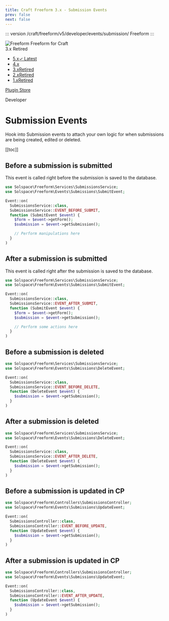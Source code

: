 ```yaml
---
title: Craft Freeform 3.x - Submission Events
prev: false
next: false
---
```


<meta property="og:image" content="https://docs.solspace.com/extras/social/craft/freeform/freeform.png" />

::: version /craft/freeform/v5/developer/events/submission/
Freeform
:::

<div id="pr-heading">
    <img src="https://docs.solspace.com/extras/icons/products/freeform-icon.png" alt="Freeform" class="pr-image">
    <span class="pr-name">Freeform</span>
    <span class="pr-category">for Craft</span>
    <div class="pr-v-wrapper">
        <div class="pr-v">
            <span class="pr-v-v">3.x</span>
            <span class="pr-v-type pr-retired">Retired</span>
            <span class="pr-v-arrow arrow down"></span>
        </div>
        <ul class="pr-v-list">
            <li><a href="/craft/freeform/v5/">5.x<span class="pr-v-type pr-latest">✓ Latest</span></a></li>
            <li><a href="/craft/freeform/v4/">4.x</a></li>
            <li><a href="/craft/freeform/v3/">3.x<span class="pr-v-type pr-retired">Retired</span></a></li>
            <li><a href="/craft/freeform/v2/">2.x<span class="pr-v-type pr-retired">Retired</span></a></li>
            <li><a href="/craft/freeform/v1/">1.x<span class="pr-v-type pr-retired">Retired</span></a></li>
        </ul>
    </div>
    <div class="pr-buy">
        <a href="https://plugins.craftcms.com/freeform" class="button button-blue"><span class="external-url">Plugin Store</span></a>
    </div>
</div>

<span class="page-section">Developer</span>

# Submission Events

Hook into Submission events to attach your own logic for when submissions are being created, edited or deleted.


[[toc]]



<div class="content-block">

## Before a submission is submitted

This event is called right before the submission is saved to the database.

```php
use Solspace\Freeform\Services\SubmissionsService;
use Solspace\Freeform\Events\Submissions\SubmitEvent;

Event::on(
  SubmissionsService::class,
  SubmissionsService::EVENT_BEFORE_SUBMIT,
  function (SubmitEvent $event) {
    $form = $event->getForm();
    $submission = $event->getSubmission();

    // Perform manipulations here
  }
)
```

</div>
<div class="content-block">

## After a submission is submitted

This event is called right after the submission is saved to the database.

```php
use Solspace\Freeform\Services\SubmissionsService;
use Solspace\Freeform\Events\Submissions\SubmitEvent;

Event::on(
  SubmissionsService::class,
  SubmissionsService::EVENT_AFTER_SUBMIT,
  function (SubmitEvent $event) {
    $form = $event->getForm();
    $submission = $event->getSubmission();

    // Perform some actions here
  }
)
```

</div>
<div class="content-block">

## Before a submission is deleted

```php
use Solspace\Freeform\Services\SubmissionsService;
use Solspace\Freeform\Events\Submissions\DeleteEvent;

Event::on(
  SubmissionsService::class,
  SubmissionsService::EVENT_BEFORE_DELETE,
  function (DeleteEvent $event) {
    $submission = $event->getSubmission();
  }
)
```

</div>
<div class="content-block">

## After a submission is deleted

```php
use Solspace\Freeform\Services\SubmissionsService;
use Solspace\Freeform\Events\Submissions\DeleteEvent;

Event::on(
  SubmissionsService::class,
  SubmissionsService::EVENT_AFTER_DELETE,
  function (DeleteEvent $event) {
    $submission = $event->getSubmission();
  }
)
```

</div>
<div class="content-block">

## Before a submission is updated in CP

```php
use Solspace\Freeform\Controllers\SubmissionsController;
use Solspace\Freeform\Events\Submissions\UpdateEvent;

Event::on(
  SubmissionsController::class,
  SubmissionsController::EVENT_BEFORE_UPDATE,
  function (UpdateEvent $event) {
    $submission = $event->getSubmission();
  }
)
```

</div>
<div class="content-block">

## After a submission is updated in CP

```php
use Solspace\Freeform\Controllers\SubmissionsController;
use Solspace\Freeform\Events\Submissions\UpdateEvent;

Event::on(
  SubmissionsController::class,
  SubmissionsController::EVENT_AFTER_UPDATE,
  function (UpdateEvent $event) {
    $submission = $event->getSubmission();
  }
)
```

</div>